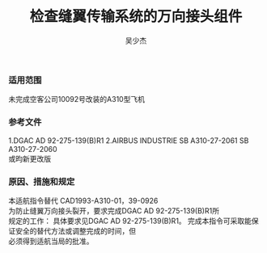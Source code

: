 ﻿---
amendno: 39-2117  
cadno: CAD1993-A310-01R1  
title: 检查缝翼传输系统的万向接头组件  
publishdate: 1998-01-12  
effdate: 1998-01-19  
acmodels: ["A310"]  
tags: []  
engs: []  
pns: []  
mfrs: ["AIRBUS"]  
admins: 西北管理局  
author: 吴少杰  
---
  
### 适用范围  
未完成空客公司10092号改装的A310型飞机  
  
<!--more-->  
### 参考文件  
  1.DGAC AD 92-275-139(B)R1     2.AIRBUS INDUSTRIE SB A310-27-2061         SB A310-27-2060  
或昀新更改版  
  
### 原因、措施和规定  

  本适航指令替代 CAD1993-A310-01，39-0926  
为防止缝翼万向接头裂开，要求完成DGAC AD 92-275-139(B)R1所  
规定的工作：     具体要求见DGAC AD 92-275-139(B)R1。     完成本指令可采取能保证安全的替代方法或调整完成的时间，但  
必须得到适航当局的批准。  
